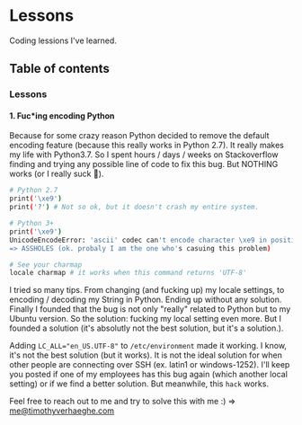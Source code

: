 # Lessons
Coding lessions I've learned.


## Table of contents

### Lessons
#### 1. Fuc*ing encoding Python
Because for some crazy reason Python decided to remove the default encoding feature (because this really works in Python 2.7). It really makes my life with Python3.7. So I spent hours / days / weeks on Stackoverflow finding and trying any possible line of code to fix this bug. But NOTHING works (or I really suck 🧐).

```bash
# Python 2.7
print('\xe9')
print('?') # Not so ok, but it doesn't crash my entire system.

# Python 3+
print('\xe9')
UnicodeEncodeError: 'ascii' codec can't encode character \xe9 in position 0: ordinal not in range(128)
=> ASSHOLES (ok. probaly I am the one who's casuing this problem)

# See your charmap
locale charmap # it works when this command returns 'UTF-8'
```

I tried so many tips. From changing (and fucking up) my locale settings, to encoding / decoding my String in Python. Ending up without any solution. Finally I founded that the bug is not only "really" related to Python but to my Ubuntu version. So the solution: fucking my local setting even more. But I founded a solution (it's absolutly not the best solution, but it's a solution.).

Adding `LC_ALL="en_US.UTF-8"` to `/etc/environment` made it working. I know, it's not the best solution (but it works). It is not the ideal solution for when other people are connecting over SSH (ex. latin1 or windows-1252). I'll keep you posted if one of my employees has this bug again (which another local setting) or if we find a better solution. But meanwhile, this `hack` works.

Feel free to reach out to me and try to solve this with me :) => me@timothyverhaeghe.com
